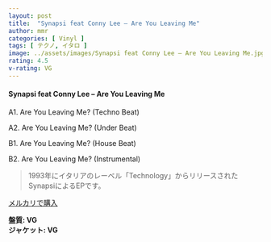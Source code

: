 ```yaml
---
layout: post
title:  "Synapsi feat Conny Lee – Are You Leaving Me"
author: mmr
categories: [ Vinyl ]
tags: [ テクノ, イタロ ]
image: ../assets/images/Synapsi feat Conny Lee – Are You Leaving Me.jpg
rating: 4.5
v-rating: VG
---
```


#### Synapsi feat Conny Lee – Are You Leaving Me

A1. Are You Leaving Me? (Techno Beat)

A2. Are You Leaving Me? (Under Beat)

B1. Are You Leaving Me? (House Beat)

B2. Are You Leaving Me? (Instrumental)

> 1993年にイタリアのレーベル「Technology」からリリースされたSynapsiによるEPです。


[メルカリで購入](https://jp.mercari.com/item/m48922675494)

<div class="mt-4 mb-4 d-flex align-items-center">
<strong class="mr-1">盤質: VG</strong>
</div>
<div class="mt-4 mb-4 d-flex align-items-center">
<strong class="mr-1">ジャケット: VG</strong>
</div>

